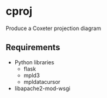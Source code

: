 # cproj
Produce a Coxeter projection diagram

## Requirements
* Python libraries
  * flask
  * mpld3
  * mpldatacursor
* libapache2-mod-wsgi

